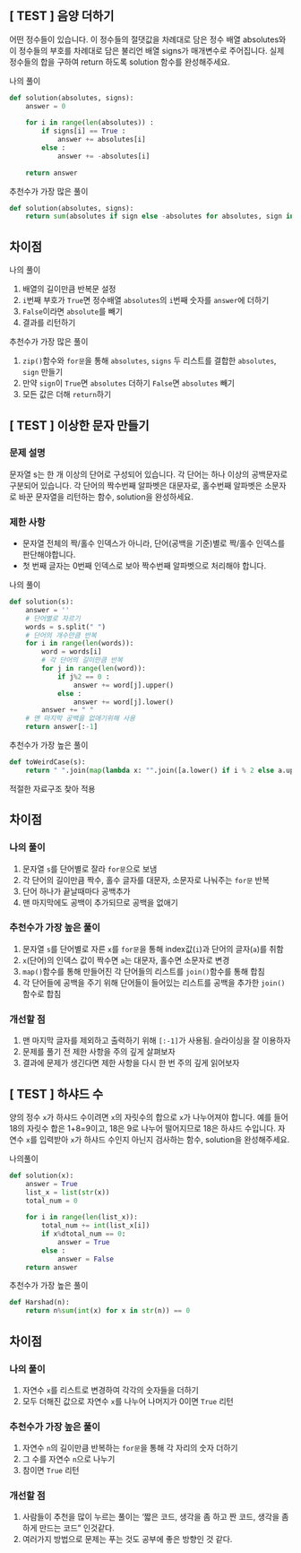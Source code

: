 ## [ TEST ] 음양 더하기
어떤 정수들이 있습니다. 이 정수들의 절댓값을 차례대로 담은 정수 배열 absolutes와 이 정수들의 부호를 차례대로 담은 불리언 배열 signs가 매개변수로 주어집니다. 실제 정수들의 합을 구하여 return 하도록 solution 함수를 완성해주세요.

나의 풀이

```python
def solution(absolutes, signs):
    answer = 0
    
    for i in range(len(absolutes)) :
        if signs[i] == True :
            answer += absolutes[i]
        else :
            answer += -absolutes[i]
            
    return answer
```

추천수가 가장 많은 풀이

```python
def solution(absolutes, signs):
    return sum(absolutes if sign else -absolutes for absolutes, sign in zip(absolutes, signs))
```

## 차이점

나의 풀이

1. 배열의 길이만큼 반복문 설정
2. `i`번째 부호가 `True`면 정수배열 `absolutes`의 `i`번째 숫자를 `answer`에 더하기
3. `False`이라면 `absolute`를 빼기
4. 결과를 리턴하기

추천수가 가장 많은 풀이

1. `zip()`함수와 `for문`을 통해 `absolutes`, `signs` 두 리스트를 결합한 `absolutes`, `sign` 만들기
2. 만약 `sign`이 `True`면 `absolutes` 더하기 `False`면  `absolutes` 빼기
3. 모든 값은 더해 `return`하기


## [ TEST ] 이상한 문자 만들기
### 문제 설명

문자열 s는 한 개 이상의 단어로 구성되어 있습니다. 각 단어는 하나 이상의 공백문자로 구분되어 있습니다. 각 단어의 짝수번째 알파벳은 대문자로, 홀수번째 알파벳은 소문자로 바꾼 문자열을 리턴하는 함수, solution을 완성하세요.

### 제한 사항

- 문자열 전체의 짝/홀수 인덱스가 아니라, 단어(공백을 기준)별로 짝/홀수 인덱스를 판단해야합니다.
- 첫 번째 글자는 0번째 인덱스로 보아 짝수번째 알파벳으로 처리해야 합니다.

나의 풀이

```python
def solution(s):
    answer = ''
    # 단어별로 자르기
    words = s.split(" ")
    # 단어의 개수만큼 반복
    for i in range(len(words)):
        word = words[i]
        # 각 단어의 길이만큼 반복
        for j in range(len(word)):
            if j%2 == 0 :
                answer += word[j].upper()
            else :
                answer += word[j].lower()
        answer += " "
    # 맨 마지막 공백을 없애기위해 사용
    return answer[:-1]
```

추천수가 가장 높은 풀이

```python
def toWeirdCase(s):
    return " ".join(map(lambda x: "".join([a.lower() if i % 2 else a.upper() for i, a in enumerate(x)]), s.split(" ")))
```

적절한 자료구조 찾아 적용

## 차이점

### 나의 풀이

1. 문자열 `s`를 단어별로 잘라 `for문`으로 보냄
2. 각 단어의 길이만큼 짝수, 홀수 글자를 대문자, 소문자로 나눠주는 `for문` 반복
3. 단어 하나가 끝날때마다 공백추가
4. 맨 마지막에도 공백이 추가되므로 공백을 없애기

### 추천수가 가장 높은 풀이

1. 문자열 `s`를 단어별로 자른 `x`를 `for문`을 통해 index값(`i`)과 단어의 글자(`a`)를 취함
2. `x`(단어)의 인덱스 값이 짝수면 `a`는 대문자, 홀수면 소문자로 변경
3. `map()`함수를 통해 만들어진 각 단어들의 리스트를 `join()`함수를 통해 합침
4. 각 단어들에 공백을 주기 위해 단어들이 들어있는 리스트를 공백을 추가한 `join()`함수로 합침

### 개선할 점

1. 맨 마지막 글자를 제외하고 출력하기 위해 `[:-1]`가 사용됨. 슬라이싱을 잘 이용하자
2. 문제를 풀기 전 제한 사항을 주의 깊게 살펴보자
3. 결과에 문제가 생긴다면 제한 사항을 다시 한 번 주의 깊게 읽어보자


## [ TEST ] 하샤드 수
양의 정수 `x`가 하샤드 수이려면 `x`의 자릿수의 합으로 `x`가 나누어져야 합니다. 예를 들어 18의 자릿수 합은 1+8=9이고, 18은 9로 나누어 떨어지므로 18은 하샤드 수입니다. 자연수 `x`를 입력받아 `x`가 하샤드 수인지 아닌지 검사하는 함수, solution을 완성해주세요.

나의풀이

```python
def solution(x):
    answer = True
    list_x = list(str(x))
    total_num = 0
    
    for i in range(len(list_x)):
        total_num += int(list_x[i])
        if x%dtotal_num == 0:
            answer = True
        else : 
            answer = False
    return answer
```

추천수가 가장 높은 풀이

```python
def Harshad(n):
    return n%sum(int(x) for x in str(n)) == 0
```

## 차이점

### 나의 풀이

1. 자연수 `x`를 리스트로 변경하여 각각의 숫자들을 더하기
2. 모두 더해진 값으로 자연수 `x`를 나누어 나머지가 0이면 `True` 리턴

### 추천수가 가장 높은 풀이

1. 자연수 `n`의 길이만큼 반복하는 `for문`을 통해 각 자리의 숫자 더하기
2. 그 수를 자연수 `n`으로 나누기
3. 참이면 `True` 리턴

### 개선할 점

1. 사람들이 추천을 많이 누르는 풀이는 ‘짧은 코드, 생각을 좀 하고 짠 코드, 생각을 좀 하게 만드는 코드” 인것같다.
2. 여러가지 방법으로 문제는 푸는 것도 공부에 좋은 방향인 것 같다.